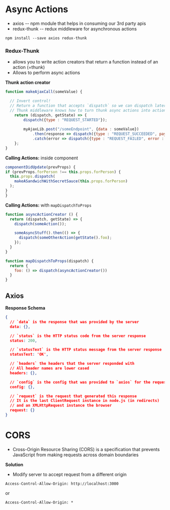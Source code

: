 # Async Actions



- axios -- npm module that helps in consuming our 3rd party apis
- redux-thunk -- redux middleware for asynchronous actions

`npm install --save axios redux-thunk`

### Redux-Thunk

- allows you to write action creators that return a function instead of an action (=thunk)
- Allows to perform async actions


**Thunk action creator**
```javascript
function makeAjaxCall(someValue) {

  // Invert control!
  // Return a function that accepts `dispatch` so we can dispatch later.
  // Thunk middleware knows how to turn thunk async actions into actions.
    return (dispatch, getState) => {
        dispatch({type : "REQUEST_STARTED"});
        
        myAjaxLib.post("/someEndpoint", {data : someValue})
            .then(response => dispatch({type : "REQUEST_SUCCEEDED", payload : response})
            .catch(error => dispatch({type : "REQUEST_FAILED", error : error});    
    };
}
```

**Calling Actions:** inside component
```javascript
componentDidUpdate(prevProps) {
if (prevProps.forPerson !== this.props.forPerson) {
  this.props.dispatch(
    makeASandwichWithSecretSauce(this.props.forPerson)
  );
}
}
```

**Calling Actions:** with `mapDispatchToProps`
```javascript
function asyncActionCreator () {
  return (dispatch, getState) => {
    dispatch(someAction());

    someAsyncStuff().then(() => {
      dispatch(someOtherAction(getState().foo);
    });
  }
}

function mapDispatchToProps(dispatch) {
  return {
    foo: () => dispatch(asyncActionCreator())
  }
}
```

## Axios

**Response Schema**
```json
{
  // `data` is the response that was provided by the server
  data: {},

  // `status` is the HTTP status code from the server response
  status: 200,

  // `statusText` is the HTTP status message from the server response
  statusText: 'OK',

  // `headers` the headers that the server responded with
  // All header names are lower cased
  headers: {},

  // `config` is the config that was provided to `axios` for the request
  config: {},

  // `request` is the request that generated this response
  // It is the last ClientRequest instance in node.js (in redirects)
  // and an XMLHttpRequest instance the browser
  request: {}
}
```


# CORS



- Cross-Origin Resource Sharing (CORS) is a specification that prevents JavaScript from making requests across domain boundaries



**Solution**

- Modify server to accept request from a different origin



`Access-Control-Allow-Origin: http://localhost:3000`



or 

`Access-Control-Allow-Origin: *`
